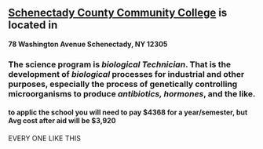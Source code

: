 ## [Schenectady County Community College](http://www.sunysccc.edu/) is located in 
**78 Washington Avenue Schenectady, NY 12305**
### The science program is _biological Technician_. That is the development of _biological_ processes for industrial and other purposes, especially the process of genetically controlling microorganisms to produce _antibiotics, hormones_, and the like.
#### to applic the school you will need to pay $4368 for a year/semester, but  Avg cost after aid will be $3,920
EVERY ONE LIKE THIS
